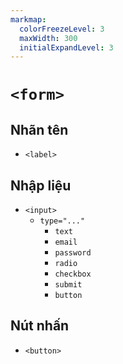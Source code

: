 ```yaml
---
markmap:
  colorFreezeLevel: 3
  maxWidth: 300
  initialExpandLevel: 3
---
```


# `<form>`

## Nhãn tên

- `<label>`

## Nhập liệu

- `<input>`
    - `type="..."`
        - `text`
        - `email`
        - `password`
        - `radio`
        - `checkbox`
        - `submit`
        - `button`

## Nút nhấn

- `<button>`
